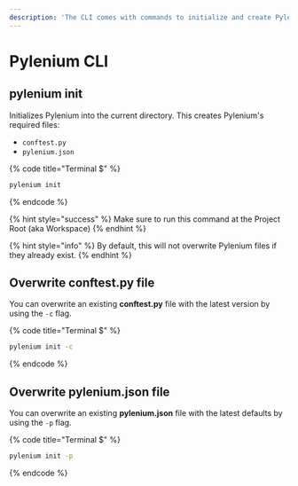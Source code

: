 ```yaml
---
description: 'The CLI comes with commands to initialize and create Pylenium files, and more.'
---
```


# Pylenium CLI

## pylenium init

Initializes Pylenium into the current directory. This creates Pylenium's required files:

* `conftest.py`
* `pylenium.json`

{% code title="Terminal $" %}
```bash
pylenium init
```
{% endcode %}

{% hint style="success" %}
Make sure to run this command at the Project Root \(aka Workspace\)
{% endhint %}

{% hint style="info" %}
By default, this will not overwrite Pylenium files if they already exist.
{% endhint %}

## Overwrite conftest.py file

You can overwrite an existing **conftest.py** file with the latest version by using the `-c` flag.

{% code title="Terminal $" %}
```bash
pylenium init -c
```
{% endcode %}

## Overwrite pylenium.json file

You can overwrite an existing **pylenium.json** file with the latest defaults by using the `-p` flag.

{% code title="Terminal $" %}
```bash
pylenium init -p
```
{% endcode %}

